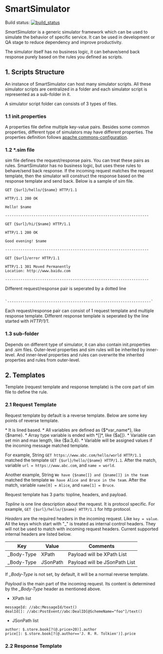 # SmartSimulator
Build status: [![build_status](https://travis-ci.org/lujian213/SmartSimulator.svg?branch=master)](https://travis-ci.org/lujian213/SmartSimulator)

*SmartSimulator* is a generic simulator framework which can be used to simulate the behavior of specific service. It can be used in development or QA stage to reduce dependency and improve productivity.

The simulator itself has no business logic, it can behave/send back response purely based on the rules you defined as scripts.

## 1. Scripts Structure
An instance of SmartSimulator can host many simulator scripts. All these simulator scripts are centralized in a folder and each simulator script is represented as a sub-folder in it.

A simulator script folder can consists of 3 types of files.
###	1.1 init.properties	
A properties file define multiple key-value pairs. Besides some common properties, different type of simulators may have different properties. The properties definition follows [apache commons-configuration](http://commons.apache.org/proper/commons-configuration).
###	1.2 *.sim file	
sim file defines the request/response pairs. You can treat these pairs as rules. SmartSimulator has no business logic, but uses these rules to behave/send back response. If the incoming request matches the request template, then the simulator will construct the response  based on the response template and send back. Below is a sample of sim file.

```
GET {$url}/hello/{$name} HTTP/1.1

HTTP/1.1 200 OK

Hello! $name

------------------------------------------------------------------

GET {$url}/hi/{$name} HTTP/1.1

HTTP/1.1 200 OK

Good evening! $name

------------------------------------------------------------------

GET {$url}/error HTTP/1.1

HTTP/1.1 301 Moved Permanently
Location: http://www.baidu.com

------------------------------------------------------------------

```

Different request/response pair is seperated by a dotted line
<p><code>
`------------------------------------------------------------------`
</code></p>

Each request/response pair can consist of 1 request template and multiple response template. Different response template is seperated by the line started with *HTTP/1/1*.


###	1.3 sub-folder	
Depends on different type of simulator, it can also contain init.properties and .sim files. Outer-level properties and sim rules will be inherited by inner-level. And inner-level properties and rules can overwrite the inherited properties and rules from outer-level.

## 2. Templates
Template (request template and response template) is the core part of sim file to define the rule. 
### 2.1 Request Template
Request template by default is a reverse template. Below are some key points of reverse template.
<p>
* It is lined based. 
* All variables are defined as {$*var_name*}, like {$name}.
* Array type variable is ended with *[]*, like {$a[]}.
* Variable can set min and max length, like {$a:3,4}.
* Variable will be assigned values if the incoming message matched template.
</p>

For example, String `GET https://www.abc.com/hello/world HTTP/1.1` matched the template `GET {$url}/hello/{$name} HTTP/1.1`. After the match, variable `url = https://www.abc.com`, and `name = world`.

Another example, String `We have {$name[]} and {$name[]} in the team` matched the template `We have Alice and Bruce in the team`. After the match, variable `name[0] = Alice`, and `name[1] = Bruce`.

Request template has 3 parts: topline, headers, and payload.

*Topline* is one line description about the request. It is protocol specific. For example, `GET {$url}/hello/{$name} HTTP/1.1` for http protocol.

*Headers* are the required headers in the incoming request. Like `key = value`. All the keys which start with "_" is treated as internal control headers. They will not be used to match with incoming request headers. Current supported internal headers are listed below.

| Key | Value | Comments
| ------ | ------ | ----- |
| _Body-Type | XPath | Payload will be XPath List |
| _Body-Type | JSonPath | Payload will be JSonPath List |

If *_Body-Type* is not set, by default, it will be a normal reverse template. 

*Payload* is the main part of the incoming request. Its content is determined by the *_Body-Type* header as mentioned above.
* XPath list

```
messageId: //abc:MessageId/text()
dealId[]: //abc:PostEvent//abc:DealID[@SchemeName="foo"]/text() 
```

* JSonPath list

```
author: $.store.book[?(@.price>20)].author
price[]: $.store.book[?(@.author=='J. R. R. Tolkien')].price 
```

### 2.2 Response Template

